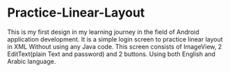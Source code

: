 # Practice-Linear-Layout
This is my first design in my learning journey in the field of Android application development.
It is a simple login screen to practice linear layout in XML Without using any Java code.
This screen consists of ImageView, 2 EditText(plain Text and password) and 2 buttons.
Using both English and Arabic language.
